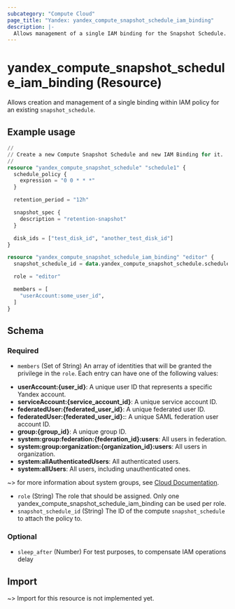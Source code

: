 ```yaml
---
subcategory: "Compute Cloud"
page_title: "Yandex: yandex_compute_snapshot_schedule_iam_binding"
description: |-
  Allows management of a single IAM binding for the Snapshot Schedule.
---
```


# yandex_compute_snapshot_schedule_iam_binding (Resource)

Allows creation and management of a single binding within IAM policy for an existing `snapshot_schedule`.

## Example usage

```terraform
//
// Create a new Compute Snapshot Schedule and new IAM Binding for it.
//
resource "yandex_compute_snapshot_schedule" "schedule1" {
  schedule_policy {
    expression = "0 0 * * *"
  }

  retention_period = "12h"

  snapshot_spec {
    description = "retention-snapshot"
  }

  disk_ids = ["test_disk_id", "another_test_disk_id"]
}

resource "yandex_compute_snapshot_schedule_iam_binding" "editor" {
  snapshot_schedule_id = data.yandex_compute_snapshot_schedule.schedule1.id

  role = "editor"

  members = [
    "userAccount:some_user_id",
  ]
}
```

<!-- schema generated by tfplugindocs -->
## Schema

### Required

- `members` (Set of String) An array of identities that will be granted the privilege in the `role`. Each entry can have one of the following values:
 * **userAccount:{user_id}**: A unique user ID that represents a specific Yandex account.
 * **serviceAccount:{service_account_id}**: A unique service account ID.
 * **federatedUser:{federated_user_id}**: A unique federated user ID.
 * **federatedUser:{federated_user_id}:**: A unique SAML federation user account ID.
 * **group:{group_id}**: A unique group ID.
 * **system:group:federation:{federation_id}:users**: All users in federation.
 * **system:group:organization:{organization_id}:users**: All users in organization.
 * **system:allAuthenticatedUsers**: All authenticated users.
 * **system:allUsers**: All users, including unauthenticated ones.

~> for more information about system groups, see [Cloud Documentation](https://yandex.cloud/docs/iam/concepts/access-control/system-group).
- `role` (String) The role that should be assigned. Only one yandex_compute_snapshot_schedule_iam_binding can be used per role.
- `snapshot_schedule_id` (String) The ID of the compute `snapshot_schedule` to attach the policy to.

### Optional

- `sleep_after` (Number) For test purposes, to compensate IAM operations delay

## Import

~> Import for this resource is not implemented yet.
